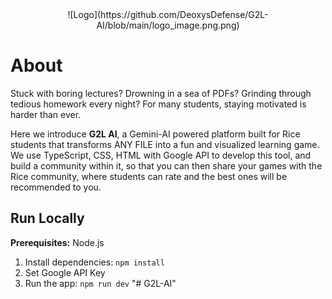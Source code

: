 <div align="center">
![Logo](https://github.com/DeoxysDefense/G2L-AI/blob/main/logo_image.png.png)
</div>

# About

Stuck with boring lectures? Drowning in a sea of PDFs? Grinding through tedious homework every night? For many students, staying motivated is harder than ever.

Here we introduce **G2L AI**, a Gemini-AI powered platform built for Rice students that transforms ANY FILE into a fun and visualized learning game. We use TypeScript, CSS, HTML with Google API to develop this tool, and build a community within it, so that you can then share your games with the Rice community, where students can rate and the best ones will be recommended to you. 

## Run Locally

**Prerequisites:**  Node.js


1. Install dependencies:
   `npm install`
2. Set Google API Key
3. Run the app:
   `npm run dev`
"# G2L-AI" 
